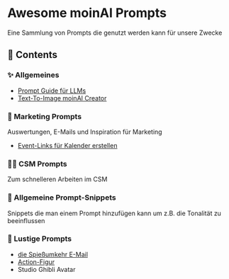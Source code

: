 # Awesome moinAI Prompts
Eine Sammlung von Prompts die genutzt werden kann für unsere Zwecke
## 📂 Contents
### ✨ Allgemeines
- [Prompt Guide für LLMs](https://github.com/moinrobert/moinai-prompts/blob/main/Prompt%20Guide.md)
- [Text-To-Image moinAI Creator](https://github.com/moinrobert/moinai-prompts/blob/main/Text-To-Image%20Creator.md)

### 🎺 Marketing Prompts
Auswertungen, E-Mails und Inspiration für Marketing
- [Event-Links für Kalender erstellen](https://github.com/moinrobert/moinai-prompts/blob/main/event-links-erstellen)
### 👩‍🔧 CSM Prompts
Zum schnelleren Arbeiten im CSM
### 🚀 Allgemeine Prompt-Snippets
Snippets die man einem Prompt hinzufügen kann um z.B. die Tonalität zu beeinflussen
### 🐤 Lustige Prompts
- [die Spießumkehr E-Mail](https://github.com/moinrobert/moinai-prompts/blob/main/Spie%C3%9Fumkehr%20Mail.md)
- [Action-Figur](https://github.com/moinrobert/moinai-prompts/blob/main/Action-Figur%20Prompt.md)
- Studio Ghibli Avatar
